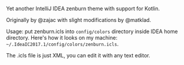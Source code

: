 Yet another IntelliJ IDEA zenburn theme with support for Kotlin.

Originally by @zajac with slight modifications by @matklad.

Usage: put zenburn.icls into `config/colors` directory inside IDEA home directory.
Here's how it looks on my machine: `~/.IdeaIC2017.1/config/colors/zenburn.icls`.

The .icls file is just XML, you can edit it with any text editor.

